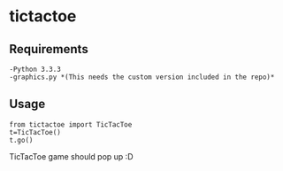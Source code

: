 tictactoe
=========

Requirements
-------------
    -Python 3.3.3
    -graphics.py *(This needs the custom version included in the repo)*

**Usage**
-------------
    from tictactoe import TicTacToe
    t=TicTacToe()
    t.go()
  
TicTacToe game should pop up :D
